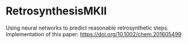 # RetrosynthesisMKII
Using neural networks to predict reasonable retrosynthetic steps. Implementation of this paper: https://doi.org/10.1002/chem.201605499
